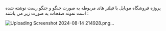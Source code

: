 پروژه فروشگاه موبایل با فیلتر های مربوطه به صورت جنگو و جنگو رست نوشته شده است نمونه صفحات به صورت زیر می باشند :







![Uploading Screenshot 2024-08-14 214928.png…]()
